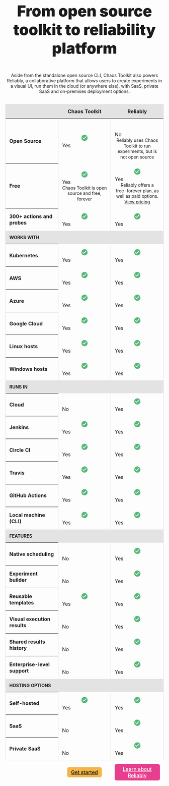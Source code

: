 <div class="pricing" id="pricing-wrapper">
<h2>From open source toolkit to reliability platform</h2>
<p class="pricing__description">Aside from the standalone open source CLI, Chaos Toolkit also powers Reliably, a collaborative platform that allows users to create experiments in a visual UI, run them in the cloud (or anywhere else), with SaaS, private SaaS and on-premises deployment options.</p>

<table class="pricingTable">
  <thead>
    <tr>
      <th></th>
      <th scope="col">Chaos Toolkit</th>
      <th scope="col">Reliably</th>
    </tr>
  </thead>
  <tbody>
    <tr class="row">
      <th scope="row" class="cell">Open Source</td>
      <td class="cell cell--yes">
        <div class="cell__svgWrapper">
          <svg fill="none" stroke="currentColor" stroke-linecap="round" stroke-linejoin="round" stroke-width="2" viewBox="0 0 24 24" astro-icon="check"><path d="M20 6 9 17l-5-5"></path></svg>
        </div>
        <span class="screen-reader-text">Yes</span>
      </td>
      <td class="cell cell--no">
        <div class="cell__svgWrapper">
          <svg fill="none" stroke="currentColor" stroke-linecap="round" stroke-linejoin="round" stroke-width="2" viewBox="0 0 24 24" astro-icon="minus"><path d="M5 12h14"></path></svg>
        </div>
        <span class="screen-reader-text">No</span>
        <div class="cell__help">
          Reliably uses Chaos Toolkit to run experiments, but is not open source
        </div>
      </td>
    </tr>
    <tr class="row">
      <th scope="row" class="cell">Free</td>
      <td class="cell cell--yes">
        <div class="cell__svgWrapper">
          <svg fill="none" stroke="currentColor" stroke-linecap="round" stroke-linejoin="round" stroke-width="2" viewBox="0 0 24 24" astro-icon="check"><path d="M20 6 9 17l-5-5"></path></svg>
        </div>
        <span class="screen-reader-text">Yes</span>
        <div class="cell__help">
          Chaos Toolkit is open source and free, forever
        </div>
      </td>
      <td class="cell cell--yes">
        <div class="cell__svgWrapper">
          <svg fill="none" stroke="currentColor" stroke-linecap="round" stroke-linejoin="round" stroke-width="2" viewBox="0 0 24 24" astro-icon="check"><path d="M20 6 9 17l-5-5"></path></svg>
        </div>
        <span class="screen-reader-text">Yes</span>
        <div class="cell__help">
          Reliably offers a free-forever plan, as well as paid options.<br/>
          <a
            href="https://reliably.com/pricing"
            target="_blank"
            rel="noreferer noopener"
          >View pricing</a>
        </div>
      </td>
    </tr>
    <tr class="row">
      <th scope="row" class="cell">300+ actions and probes</td>
      <td class="cell cell--yes">
        <div class="cell__svgWrapper">
          <svg fill="none" stroke="currentColor" stroke-linecap="round" stroke-linejoin="round" stroke-width="2" viewBox="0 0 24 24" astro-icon="check"><path d="M20 6 9 17l-5-5"></path></svg>
        </div>
        <span class="screen-reader-text">Yes</span>
      </td>
      <td class="cell cell--yes">
        <div class="cell__svgWrapper">
          <svg fill="none" stroke="currentColor" stroke-linecap="round" stroke-linejoin="round" stroke-width="2" viewBox="0 0 24 24" astro-icon="check"><path d="M20 6 9 17l-5-5"></path></svg>
        </div>
        <span class="screen-reader-text">Yes</span>
      </td>
    </tr>
    <tr class="row row--heading">
      <td class="cell">Works with</td>
      <td class="cell"></td>
      <td class="cell"></td>
    </tr>
    <tr class="row">
      <th scope="row" class="cell">Kubernetes</th>
      <td class="cell cell--yes">
        <div class="cell__svgWrapper">
          <svg fill="none" stroke="currentColor" stroke-linecap="round" stroke-linejoin="round" stroke-width="2" viewBox="0 0 24 24" astro-icon="check"><path d="M20 6 9 17l-5-5"></path></svg>
        </div>
        <span class="screen-reader-text">Yes</span>
      </td>
      <td class="cell cell--yes">
        <div class="cell__svgWrapper">
          <svg fill="none" stroke="currentColor" stroke-linecap="round" stroke-linejoin="round" stroke-width="2" viewBox="0 0 24 24" astro-icon="check"><path d="M20 6 9 17l-5-5"></path></svg>
        </div>
        <span class="screen-reader-text">Yes</span>
      </td>
    </tr>
    <tr class="row">
      <th scope="row" class="cell">AWS</td>
      <td class="cell cell--yes">
        <div class="cell__svgWrapper">
          <svg fill="none" stroke="currentColor" stroke-linecap="round" stroke-linejoin="round" stroke-width="2" viewBox="0 0 24 24" astro-icon="check"><path d="M20 6 9 17l-5-5"></path></svg>
        </div>
        <span class="screen-reader-text">Yes</span>
      </td>
      <td class="cell cell--yes">
        <div class="cell__svgWrapper">
          <svg fill="none" stroke="currentColor" stroke-linecap="round" stroke-linejoin="round" stroke-width="2" viewBox="0 0 24 24" astro-icon="check"><path d="M20 6 9 17l-5-5"></path></svg>
        </div>
        <span class="screen-reader-text">Yes</span>
      </td>
    </tr>
    <tr class="row">
      <th scope="row" class="cell">Azure</td>
      <td class="cell cell--yes">
        <div class="cell__svgWrapper">
          <svg fill="none" stroke="currentColor" stroke-linecap="round" stroke-linejoin="round" stroke-width="2" viewBox="0 0 24 24" astro-icon="check"><path d="M20 6 9 17l-5-5"></path></svg>
        </div>
        <span class="screen-reader-text">Yes</span>
      </td>
      <td class="cell cell--yes">
        <div class="cell__svgWrapper">
          <svg fill="none" stroke="currentColor" stroke-linecap="round" stroke-linejoin="round" stroke-width="2" viewBox="0 0 24 24" astro-icon="check"><path d="M20 6 9 17l-5-5"></path></svg>
        </div>
        <span class="screen-reader-text">Yes</span>
      </td>
    </tr>
    <tr class="row">
      <th scope="row" class="cell">Google Cloud</td>
      <td class="cell cell--yes">
        <div class="cell__svgWrapper">
          <svg fill="none" stroke="currentColor" stroke-linecap="round" stroke-linejoin="round" stroke-width="2" viewBox="0 0 24 24" astro-icon="check"><path d="M20 6 9 17l-5-5"></path></svg>
        </div>
        <span class="screen-reader-text">Yes</span>
      </td>
      <td class="cell cell--yes">
        <div class="cell__svgWrapper">
          <svg fill="none" stroke="currentColor" stroke-linecap="round" stroke-linejoin="round" stroke-width="2" viewBox="0 0 24 24" astro-icon="check"><path d="M20 6 9 17l-5-5"></path></svg>
        </div>
        <span class="screen-reader-text">Yes</span>
      </td>
    </tr>
    <tr class="row">
      <th scope="row" class="cell">Linux hosts</td>
      <td class="cell cell--yes">
        <div class="cell__svgWrapper">
          <svg fill="none" stroke="currentColor" stroke-linecap="round" stroke-linejoin="round" stroke-width="2" viewBox="0 0 24 24" astro-icon="check"><path d="M20 6 9 17l-5-5"></path></svg>
        </div>
        <span class="screen-reader-text">Yes</span>
      </td>
      <td class="cell cell--yes">
        <div class="cell__svgWrapper">
          <svg fill="none" stroke="currentColor" stroke-linecap="round" stroke-linejoin="round" stroke-width="2" viewBox="0 0 24 24" astro-icon="check"><path d="M20 6 9 17l-5-5"></path></svg>
        </div>
        <span class="screen-reader-text">Yes</span>
      </td>
    </tr>
    <tr class="row">
      <th scope="row" class="cell">Windows hosts</td>
      <td class="cell cell--yes">
        <div class="cell__svgWrapper">
          <svg fill="none" stroke="currentColor" stroke-linecap="round" stroke-linejoin="round" stroke-width="2" viewBox="0 0 24 24" astro-icon="check"><path d="M20 6 9 17l-5-5"></path></svg>
        </div>
        <span class="screen-reader-text">Yes</span>
      </td>
      <td class="cell cell--yes">
        <div class="cell__svgWrapper">
          <svg fill="none" stroke="currentColor" stroke-linecap="round" stroke-linejoin="round" stroke-width="2" viewBox="0 0 24 24" astro-icon="check"><path d="M20 6 9 17l-5-5"></path></svg>
        </div>
        <span class="screen-reader-text">Yes</span>
      </td>
    </tr>
    <tr class="row row--heading">
      <td class="cell">Runs in</td>
      <td class="cell"></td>
      <td class="cell"></td>
    </tr>
    <tr class="row">
      <th scope="row" class="cell">Cloud</td>
      <td class="cell cell--no">
        <div class="cell__svgWrapper">
          <svg fill="none" stroke="currentColor" stroke-linecap="round" stroke-linejoin="round" stroke-width="2" viewBox="0 0 24 24" astro-icon="minus"><path d="M5 12h14"></path></svg>
        </div>
        <span class="screen-reader-text">No</span>
      </td>
      <td class="cell cell--yes">
        <div class="cell__svgWrapper">
          <svg fill="none" stroke="currentColor" stroke-linecap="round" stroke-linejoin="round" stroke-width="2" viewBox="0 0 24 24" astro-icon="check"><path d="M20 6 9 17l-5-5"></path></svg>
        </div>
        <span class="screen-reader-text">Yes</span>
      </td>
    </tr>
    <tr class="row">
      <th scope="row" class="cell">Jenkins</td>
      <td class="cell cell--yes">
        <div class="cell__svgWrapper">
          <svg fill="none" stroke="currentColor" stroke-linecap="round" stroke-linejoin="round" stroke-width="2" viewBox="0 0 24 24" astro-icon="check"><path d="M20 6 9 17l-5-5"></path></svg>
        </div>
        <span class="screen-reader-text">Yes</span>
      </td>
      <td class="cell cell--yes">
        <div class="cell__svgWrapper">
          <svg fill="none" stroke="currentColor" stroke-linecap="round" stroke-linejoin="round" stroke-width="2" viewBox="0 0 24 24" astro-icon="check"><path d="M20 6 9 17l-5-5"></path></svg>
        </div>
        <span class="screen-reader-text">Yes</span>
      </td>
    </tr>
    <tr class="row">
      <th scope="row" class="cell">Circle CI</td>
      <td class="cell cell--yes">
        <div class="cell__svgWrapper">
          <svg fill="none" stroke="currentColor" stroke-linecap="round" stroke-linejoin="round" stroke-width="2" viewBox="0 0 24 24" astro-icon="check"><path d="M20 6 9 17l-5-5"></path></svg>
        </div>
        <span class="screen-reader-text">Yes</span>
      </td>
      <td class="cell cell--yes">
        <div class="cell__svgWrapper">
          <svg fill="none" stroke="currentColor" stroke-linecap="round" stroke-linejoin="round" stroke-width="2" viewBox="0 0 24 24" astro-icon="check"><path d="M20 6 9 17l-5-5"></path></svg>
        </div>
        <span class="screen-reader-text">Yes</span>
      </td>
    </tr>
    <tr class="row">
      <th scope="row" class="cell">Travis</td>
      <td class="cell cell--yes">
        <div class="cell__svgWrapper">
          <svg fill="none" stroke="currentColor" stroke-linecap="round" stroke-linejoin="round" stroke-width="2" viewBox="0 0 24 24" astro-icon="check"><path d="M20 6 9 17l-5-5"></path></svg>
        </div>
        <span class="screen-reader-text">Yes</span>
      </td>
      <td class="cell cell--yes">
        <div class="cell__svgWrapper">
          <svg fill="none" stroke="currentColor" stroke-linecap="round" stroke-linejoin="round" stroke-width="2" viewBox="0 0 24 24" astro-icon="check"><path d="M20 6 9 17l-5-5"></path></svg>
        </div>
        <span class="screen-reader-text">Yes</span>
      </td>
    </tr>
    <tr class="row">
      <th scope="row" class="cell">GitHub Actions</td>
      <td class="cell cell--yes">
        <div class="cell__svgWrapper">
          <svg fill="none" stroke="currentColor" stroke-linecap="round" stroke-linejoin="round" stroke-width="2" viewBox="0 0 24 24" astro-icon="check"><path d="M20 6 9 17l-5-5"></path></svg>
        </div>
        <span class="screen-reader-text">Yes</span>
      </td>
      <td class="cell cell--yes">
        <div class="cell__svgWrapper">
          <svg fill="none" stroke="currentColor" stroke-linecap="round" stroke-linejoin="round" stroke-width="2" viewBox="0 0 24 24" astro-icon="check"><path d="M20 6 9 17l-5-5"></path></svg>
        </div>
        <span class="screen-reader-text">Yes</span>
      </td>
    </tr>
    <tr class="row">
      <th scope="row" class="cell">Local machine (CLI)</td>
      <td class="cell cell--yes">
        <div class="cell__svgWrapper">
          <svg fill="none" stroke="currentColor" stroke-linecap="round" stroke-linejoin="round" stroke-width="2" viewBox="0 0 24 24" astro-icon="check"><path d="M20 6 9 17l-5-5"></path></svg>
        </div>
        <span class="screen-reader-text">Yes</span>
      </td>
      <td class="cell cell--yes">
        <div class="cell__svgWrapper">
          <svg fill="none" stroke="currentColor" stroke-linecap="round" stroke-linejoin="round" stroke-width="2" viewBox="0 0 24 24" astro-icon="check"><path d="M20 6 9 17l-5-5"></path></svg>
        </div>
        <span class="screen-reader-text">Yes</span>
      </td>
    </tr>
    <tr class="row row--heading">
      <td class="cell">Features</td>
      <td class="cell"></td>
      <td class="cell"></td>
    </tr>
    <tr class="row">
      <th scope="row" class="cell">Native scheduling</td>
      <td class="cell cell--no">
        <div class="cell__svgWrapper">
          <svg fill="none" stroke="currentColor" stroke-linecap="round" stroke-linejoin="round" stroke-width="2" viewBox="0 0 24 24" astro-icon="minus"><path d="M5 12h14"></path></svg>
        </div>
        <span class="screen-reader-text">No</span>
      </td>
      <td class="cell cell--yes">
        <div class="cell__svgWrapper">
          <svg fill="none" stroke="currentColor" stroke-linecap="round" stroke-linejoin="round" stroke-width="2" viewBox="0 0 24 24" astro-icon="check"><path d="M20 6 9 17l-5-5"></path></svg>
        </div>
        <span class="screen-reader-text">Yes</span>
      </td>
    </tr>
    <tr class="row">
      <th scope="row" class="cell">Experiment builder</td>
      <td class="cell cell--no">
        <div class="cell__svgWrapper">
          <svg fill="none" stroke="currentColor" stroke-linecap="round" stroke-linejoin="round" stroke-width="2" viewBox="0 0 24 24" astro-icon="minus"><path d="M5 12h14"></path></svg>
        </div>
        <span class="screen-reader-text">No</span>
      </td>
      <td class="cell cell--yes">
        <div class="cell__svgWrapper">
          <svg fill="none" stroke="currentColor" stroke-linecap="round" stroke-linejoin="round" stroke-width="2" viewBox="0 0 24 24" astro-icon="check"><path d="M20 6 9 17l-5-5"></path></svg>
        </div>
        <span class="screen-reader-text">Yes</span>
      </td>
    </tr>
    <tr class="row">
      <th scope="row" class="cell">Reusable templates</td>
      <td class="cell cell--yes">
        <div class="cell__svgWrapper">
          <svg fill="none" stroke="currentColor" stroke-linecap="round" stroke-linejoin="round" stroke-width="2" viewBox="0 0 24 24" astro-icon="check"><path d="M20 6 9 17l-5-5"></path></svg>
        </div>
        <span class="screen-reader-text">Yes</span>
      </td>
      <td class="cell cell--yes">
        <div class="cell__svgWrapper">
          <svg fill="none" stroke="currentColor" stroke-linecap="round" stroke-linejoin="round" stroke-width="2" viewBox="0 0 24 24" astro-icon="check"><path d="M20 6 9 17l-5-5"></path></svg>
        </div>
        <span class="screen-reader-text">Yes</span>
      </td>
    </tr>
    <tr class="row">
      <th scope="row" class="cell">Visual execution results</td>
      <td class="cell cell--no">
        <div class="cell__svgWrapper">
          <svg fill="none" stroke="currentColor" stroke-linecap="round" stroke-linejoin="round" stroke-width="2" viewBox="0 0 24 24" astro-icon="minus"><path d="M5 12h14"></path></svg>
        </div>
        <span class="screen-reader-text">No</span>
      </td>
      <td class="cell cell--yes">
        <div class="cell__svgWrapper">
          <svg fill="none" stroke="currentColor" stroke-linecap="round" stroke-linejoin="round" stroke-width="2" viewBox="0 0 24 24" astro-icon="check"><path d="M20 6 9 17l-5-5"></path></svg>
        </div>
        <span class="screen-reader-text">Yes</span>
      </td>
    </tr>
    <tr class="row">
      <th scope="row" class="cell">Shared results history</td>
      <td class="cell cell--no">
        <div class="cell__svgWrapper">
          <svg fill="none" stroke="currentColor" stroke-linecap="round" stroke-linejoin="round" stroke-width="2" viewBox="0 0 24 24" astro-icon="minus"><path d="M5 12h14"></path></svg>
        </div>
        <span class="screen-reader-text">No</span>
      </td>
      <td class="cell cell--yes">
        <div class="cell__svgWrapper">
          <svg fill="none" stroke="currentColor" stroke-linecap="round" stroke-linejoin="round" stroke-width="2" viewBox="0 0 24 24" astro-icon="check"><path d="M20 6 9 17l-5-5"></path></svg>
        </div>
        <span class="screen-reader-text">Yes</span>
      </td>
    </tr>
    <tr class="row">
      <th scope="row" class="cell">Enterprise-level support</td>
      <td class="cell cell--no">
        <div class="cell__svgWrapper">
          <svg fill="none" stroke="currentColor" stroke-linecap="round" stroke-linejoin="round" stroke-width="2" viewBox="0 0 24 24" astro-icon="minus"><path d="M5 12h14"></path></svg>
        </div>
        <span class="screen-reader-text">No</span>
      </td>
      <td class="cell cell--yes">
        <div class="cell__svgWrapper">
          <svg fill="none" stroke="currentColor" stroke-linecap="round" stroke-linejoin="round" stroke-width="2" viewBox="0 0 24 24" astro-icon="check"><path d="M20 6 9 17l-5-5"></path></svg>
        </div>
        <span class="screen-reader-text">Yes</span>
      </td>
    </tr>
    <tr class="row row--heading">
      <td class="cell">Hosting options</td>
      <td class="cell"></td>
      <td class="cell"></td>
    </tr>
    <tr class="row">
      <th scope="row" class="cell">Self-hosted</td>
      <td class="cell cell--yes">
        <div class="cell__svgWrapper">
          <svg fill="none" stroke="currentColor" stroke-linecap="round" stroke-linejoin="round" stroke-width="2" viewBox="0 0 24 24" astro-icon="check"><path d="M20 6 9 17l-5-5"></path></svg>
        </div>
        <span class="screen-reader-text">Yes</span>
      </td>
      <td class="cell cell--yes">
        <div class="cell__svgWrapper">
          <svg fill="none" stroke="currentColor" stroke-linecap="round" stroke-linejoin="round" stroke-width="2" viewBox="0 0 24 24" astro-icon="check"><path d="M20 6 9 17l-5-5"></path></svg>
        </div>
        <span class="screen-reader-text">Yes</span>
      </td>
    </tr>
    <tr class="row">
      <th scope="row" class="cell">SaaS</td>
      <td class="cell cell--no">
        <div class="cell__svgWrapper">
          <svg fill="none" stroke="currentColor" stroke-linecap="round" stroke-linejoin="round" stroke-width="2" viewBox="0 0 24 24" astro-icon="minus"><path d="M5 12h14"></path></svg>
        </div>
        <span class="screen-reader-text">No</span>
      </td>
      <td class="cell cell--yes">
        <div class="cell__svgWrapper">
          <svg fill="none" stroke="currentColor" stroke-linecap="round" stroke-linejoin="round" stroke-width="2" viewBox="0 0 24 24" astro-icon="check"><path d="M20 6 9 17l-5-5"></path></svg>
        </div>
        <span class="screen-reader-text">Yes</span>
      </td>
    </tr>
    <tr class="row">
      <th scope="row" class="cell">Private SaaS</td>
      <td class="cell cell--no">
        <div class="cell__svgWrapper">
          <svg fill="none" stroke="currentColor" stroke-linecap="round" stroke-linejoin="round" stroke-width="2" viewBox="0 0 24 24" astro-icon="minus"><path d="M5 12h14"></path></svg>
        </div>
        <span class="screen-reader-text">No</span>
      </td>
      <td class="cell cell--yes">
        <div class="cell__svgWrapper">
          <svg fill="none" stroke="currentColor" stroke-linecap="round" stroke-linejoin="round" stroke-width="2" viewBox="0 0 24 24" astro-icon="check"><path d="M20 6 9 17l-5-5"></path></svg>
        </div>
        <span class="screen-reader-text">Yes</span>
      </td>
    </tr>
  </tbody>
  <tfoot>
    <tr class="row">
      <th></th>
      <td>
        <a href="/reference/usage/install">Get started</a>
      </td>
      <td>
        <a href="https://reliably.com/">Learn about Reliably</a>
      </td>
    </tr>
  </tfoot>
</table>

<style>
h1.small-title {
  margin-bottom: 16px;

  font-size: 18px;
  font-weight: 700;
  text-align: center;
  text-transform: uppercase;
}

.pricing h2 {
  margin-top: 0;
  margin-bottom: 48px;

  color: var(--CtkGrey3);
  font-size: 48px;
  font-weight: 900;
  text-align: center;
}

.pricing__description {
  margin-bottom: 32px;
  
  color: var(--CtkGrey1);
  text-align: center;

}

.pricingTable thead tr th {
  background-color: #e3e3e3;
}

.pricingTable thead tr th {
  width: 33.33%;

  border-top: 1px solid #e3e3e3;

  font-weight: 700;
}

.pricingTable tbody tr:last-child th,
.pricingTable tbody tr:last-child td {
  border-bottom: 1px solid #e3e3e3;
}

.pricingTable tfoot tr th,
.pricingTable tfoot tr td {
  border-right: 0;
  border-left: 0;

  text-align: center;
}

.pricingTable .row.row--heading {
  background-color: #e3e3e3;

  font-size: 14px;
  font-weight: 700;
  text-transform: uppercase;
}

.pricingTable tbody tr:hover {
  background-color: #f3f3f3;
}

.pricingTable td,
.pricingTable th {
  padding: 12px;

  border-left: 1px solid #e3e3e3;
  vertical-align: center;
}

.pricingTable td:first-child,
.pricingTable th:first-child {
  text-align: left;
}

.pricingTable thead td:last-child,
.pricingTable thead th:last-child,
.pricingTable tbody td:last-child,
.pricingTable tbody th:last-child {
  border-right: 1px solid #e3e3e3;
}

.pricingTable .cell .cell__svgWrapper {
  position: relative;

  display: block;
  height: 28px;
  width: 100%;

  color: white;
}

.pricingTable .cell .cell__svgWrapper::before {
  content: "";

  position: absolute;
  top: calc(50% - 10px);
  left: calc(50% - 10px);

  display: block;
  height: 20px;
  width: 20px;

  border-radius: 50%;
}

.pricingTable .cell.cell--yes .cell__svgWrapper::before {
  background-color: #56b777;
}

.pricingTable .cell.cell--no .cell__svgWrapper::before {
  background-color: var(--CtkGrey1);
}

.pricingTable .cell.cell--yes svg,
.pricingTable .cell.cell--no svg {
  position: absolute;
  top: calc(50% - 8px);
  left: calc(50% - 8px);

  height: 16px;
  
  stroke-width: 3;
}

.pricingTable .cell .cell__help {
  color: var(--CtkGrey1);
  font-size: 14px;
  line-height: 1.25;
  text-align: center;
}

.pricingTable tfoot a {
  display: inline-block;
  padding: 6px 12px;

  border-radius: 6px;

  font-weight: 500;
  text-align: center;

}

.pricingTable tfoot td:nth-child(2) a {
  background-color: #f3b646;

  color: var(--CtkGrey4);
}

.pricingTable tfoot td:nth-child(2) a:hover {
  background-color: #e4a42f;
}

.pricingTable tfoot td:nth-child(3) a {
  background-color: #e83e8e;

  color: white;
}

.pricingTable tfoot td:nth-child(3) a:hover {
  background-color: #d72277;
}


/* .pricingTable .cell.cell--yes::before,
.pricingTable .cell.cell--no::before {
  content: "";

  position: absolute;
  top: calc(50% - 10px);
  left: calc(50% - 10px);

  display: block;
  height: 20px;
  width: 20px;

  border-radius: 50%;
} */

</style>

<script>
  const w = document.getElementById("pricing-wrapper");
  const t = w.previousElementSibling;
  t.classList.add("small-title");
</script>
</div>
